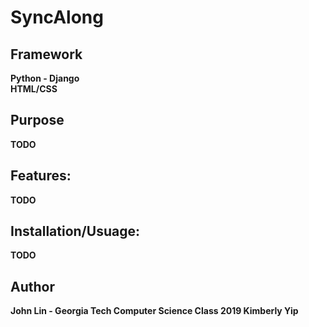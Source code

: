 # SyncAlong

## Framework
<b>Python - Django<b><br />
<b>HTML/CSS</b>

## Purpose
TODO

## Features:
TODO
## Installation/Usuage:
TODO



## Author
John Lin - Georgia Tech Computer Science Class 2019
Kimberly Yip 

